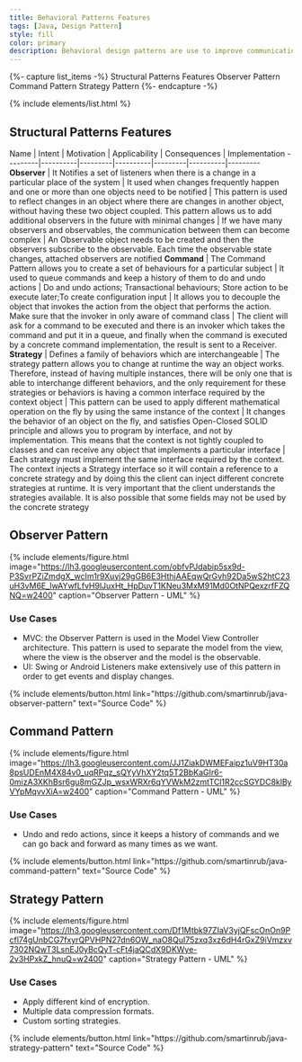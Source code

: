 ```yaml
---
title: Behavioral Patterns Features
tags: [Java, Design Pattern]
style: fill
color: primary
description: Behavioral design patterns are use to improve communication and flexibility between objects 
---
```


{%- capture list_items -%}
Structural Patterns Features
Observer Pattern
Command Pattern
Strategy Pattern
{%- endcapture -%}

{% include elements/list.html %}

## Structural Patterns Features

 Name | Intent | Motivation | Applicability | Consequences | Implementation
---------|----------|---------|----------|---------|----------|---------
**Observer** | It Notifies a set of listeners when there is a change in a particular place of the system | It used when changes frequently happen and one or more than one objects need to be notified | This pattern is used to reflect changes in an object where there are changes in another object, without having these two object coupled. This pattern allows us to add additional observers in the future with minimal changes | If we have many observers and observables, the communication between them can become complex | An Observable object needs to be created and then the observers subscribe to the observable. Each time the observable state changes, attached observers are notified 
**Command** | The Command Pattern allows you to create a set of behaviours for a particular subject | It used to queue commands and keep a history of them to do and undo actions | Do and undo actions; Transactional behaviours; Store action to be execute later;To create configuration input | It allows you to decouple the object that invokes the action from the object that performs the action. Make sure that the invoker in only aware of command class | The client will ask for a command to be executed and there is an invoker which takes the command and put it in a queue, and finally when the command is executed by a concrete command implementation, the result is sent to a Receiver.
**Strategy** | Defines a family of behaviors which are interchangeable | The strategy pattern allows you to change at runtime the way an object works. Therefore, instead of having multiple instances, there will be only one that is able to interchange different behaviors, and the only requirement for these strategies or behaviors is having a common interface required by the context object | This pattern can be used to apply different mathematical operation on the fly by using the same instance of the context | It changes the behavior of an object on the fly, and satisfies Open-Closed SOLID principle and allows you to program by interface, and not by implementation. This means that the context is not tightly coupled to classes and can receive any object that implements a particular interface | Each strategy must implement the same interface required by the context. The context injects a Strategy interface so it will contain a reference to a concrete strategy and by doing this the client can inject different concrete strategies at runtime. It is very important that the client understands the strategies available. It is also possible that some fields may not be used by the concrete strategy

## Observer Pattern

{% include elements/figure.html image="https://lh3.googleusercontent.com/obfvPJdabip5sx9d-P3SvrPZiZmdgX_wcIm1r9Xuyj29gGB6E3HthjAAEqwQrGvh92Da5wS2htC23uH3vM6E_lwAYwfLfvH9lJuxHt_HpDuvT1KNeu3MxM91Md0OtNPQexzrfFZQNQ=w2400" caption="Observer Pattern - UML" %}

### Use Cases

- MVC: the Observer Pattern is used in the Model View Controller architecture. This pattern is used to separate the model from the view, where the view is the observer and the model is the observable.
- UI: Swing or Android Listeners make extensively use of this pattern in order to get events and display changes.

<p class="text-center">
{% include elements/button.html link="https://github.com/smartinrub/java-observer-pattern" text="Source Code" %}
</p>

## Command Pattern

{% include elements/figure.html image="https://lh3.googleusercontent.com/JJ1ZiakDWMEFaipz1uV9HT30a8psUDEnM4X84v0_uqRPqz_sQYyVhXY2tq5T2BbKaGIr6-0mizA3XKhBsr6gu8mGZJp_wsxWRXr6qYVWkM2zmtTCl1R2ccSGYDC8klByVYpMqvvXiA=w2400" caption="Command Pattern - UML" %}

### Use Cases

- Undo and redo actions, since it keeps a history of commands and we can go back and forward as many times as we want.

<p class="text-center">
{% include elements/button.html link="https://github.com/smartinrub/java-command-pattern" text="Source Code" %}
</p>

## Strategy Pattern

{% include elements/figure.html image="https://lh3.googleusercontent.com/Df1Mtbk97ZIaV3yjQFscOnOn9Pcfl74gUnbCG7fxyrQPVHPN27dn6OW_naO8QuI75zxq3xz6dH4rGxZ9iVmzxv7302NQwT3LsnEJ0yBcQyT-cFt4jaQCdX9DKWye-2v3HPxkZ_hnuQ=w2400" caption="Strategy Pattern - UML" %}

### Use Cases

- Apply different kind of encryption.
- Multiple data compression formats.
- Custom sorting strategies.

<p class="text-center">
{% include elements/button.html link="https://github.com/smartinrub/java-strategy-pattern" text="Source Code" %}
</p>
